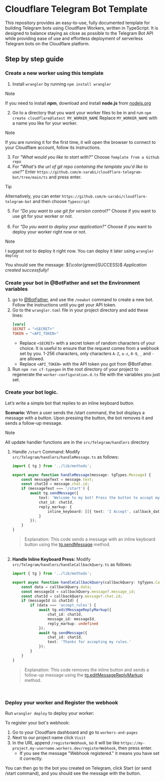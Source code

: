 # Cloudflare Telegram Bot Template

This repository provides an easy-to-use, fully documented template for building Telegram bots using Cloudflare Workers, written in TypeScript.
It is designed to balance staying as close as possible to the Telegram Bot API while providing ease of use and effortless deployment of serverless Telegram bots on the Cloudflare platform.

## Step by step guide

### Create a new worker using this template

1. Install `wrangler` by running `npm install wrangler`
   
> [!NOTE]
> If you need to install **npm**, download and install **node.js** from [nodejs.org](https://nodejs.org/en)
2. Go to a directory that you want your worker files to be in and run `npm create cloudflare@latest MY_WORKER_NAME` Replace `MY_WORKER_NAME` with a name you like for your worker.
> [!NOTE]
> If you are running it for the first time, it will open the browser to connect to your Cloudflare account, follow its instructions.
3. For *"What would you like to start with?"* Choose `Template from a Github repo`
4. For *"What's the url of git repo containing the template you'd like to use?"* Enter `https://github.com/m-sarabi/cloudflare-telegram-bot/tree/main/ts` and press enter.
> [!TIP]
> Alternatively, you can enter `https://github.com/m-sarabi/cloudflare-telegram-bot` and then choose `Typescript`
5. For *"Do you want to use git for version control?"* Choose if you want to use git for your worker or not.<br><br>
6. For *"Do you want to deploy your application?"* Choose if you want to deploy your worker right now or not.
> [!NOTE]
> I suggest not to deploy it right now. You can deploy it later using `wrangler deploy`

You should see the message:  ${\color{green}SUCCESS}$ *Application created successfully!*

### Create your bot in @BotFather and set the Environment variables

1. go to [@BotFather](https://t.me/BotFather), and use the `/newbot` command to create a new bot. Follow the instructions until you get your API token.
2. Go to the `wrangler.toml` file in your project directory and add these lines:
   ```toml
   [vars]
   SECRET = "<SECRET>"
   TOKEN = "<API_TOKEN>"
   ```
   - Replace `<SECRET>` with a secret token of random characters of your choice. It is useful to ensure that the request comes from a webhook set by you. 1-256 characters, only characters `A-Z`, `a-z`, `0-9`, `_` and `-` are allowed.
   - Replace `<API_TOKEN>` with the API token you got from @BotFather.
3. Run `npm run cf-typegen` in the root directory of your project to regenerate the `worker-configuration.d.ts` file with the variables you just set.

### Create your bot logic.

Let’s write a simple bot that replies to an inline keyboard button.

**Scenario:** When a user sends the /start command, the bot displays a message with a button. Upon pressing the button, the bot removes it and sends a follow-up message.

> [!Note]
> All update handler functions are in the `src/Telegram/handlers` directory

1. Handle `/start` Command: Modify `src/Telegram/handlers/handleMessage.ts` as follows:
   ```ts
   import { tg } from '../lib/methods';

   export async function handleMessage(message: tgTypes.Message) {
       const messageText = message.text;
       const chatId = message.chat.id;
       if (messageText === '/start') {
           await tg.sendMessage({
               text: 'Welcome to my bot! Press the button to accept my rules!',
               chat_id: chatId,
               reply_markup: {
                   inline_keyboard: [[{ text: 'I Accept', callback_data: 'accept_rules' }]]
               }
           });
       }
   }
   ```
   > Explanation: This code sends a message with an inline keyboard button using the [tg.sendMessage](https://core.telegram.org/bots/api#sendmessage) method.
   <br>
2. **Handle Inline Keyboard Press:** Modify `src/Telegram/handlers/handleCallbackQuery.ts` as follows:
   ```ts
   import { tg } from '../lib/methods';

   export async function handleCallbackQuery(callbackQuery: tgTypes.CallbackQuery) {
       const data = callbackQuery.data;
       const messageId = callbackQuery.message?.message_id;
       const chatId = callbackQuery.message?.chat.id;
       if (messageId && chatId) {
           if (data === 'accept_rules') {
               await tg.editMessageReplyMarkup({
                   chat_id: chatId,
                   message_id: messageId,
                   reply_markup: undefined
               });
               await tg.sendMessage({
                   chat_id: chatId,
                   text: 'Thanks for accepting my rules.'
               });
           }
       }
   }
   ```
   > Explanation: This code removes the inline button and sends a follow-up message using the [tg.editMessageReplyMarkup](https://core.telegram.org/bots/api#editmessagereplymarkup) method.
   <br>
### Deploy your worker and Register the webhook
Run `wrangler deploy` to deploy your worker:

To register your bot's webhook:
1. Go to your Cloudflare dashboard and go to `workers-and-pages`
2. Next to our project name click `Visit`
3. In the URL append `/registerWebhook`, so it will be like `https://my-project.my-username.workers.dev/registerWebhook`, then press enter.
   - If you see the message "Webhook registered." it means you have set it correctly.

You can then go to the bot you created on Telegram, click Start (or send /start command), and you should see the message with the button.
